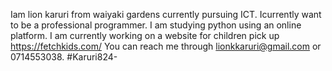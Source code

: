 Iam lion karuri from waiyaki gardens currently pursuing ICT.
Icurrently want to be a professional programmer.
I am studying python using an online platform.
I am currently working on a website for children pick  up https://fetchkids.com/
You can reach me through lionkkaruri@gmail.com or 0714553038. #Karuri824-
